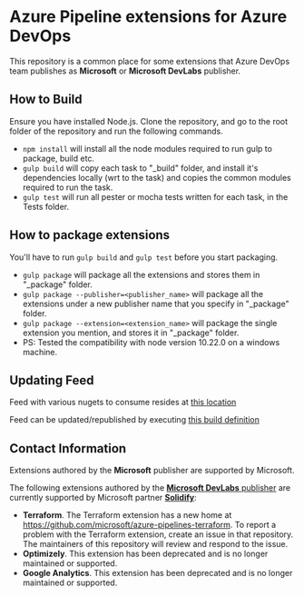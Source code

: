 # Azure Pipeline extensions for Azure DevOps

This repository is a common place for some extensions that Azure DevOps team publishes as **Microsoft** or **Microsoft DevLabs** publisher.

## How to Build 

Ensure you have installed Node.js. Clone the repository, and go to the root folder of the repository and run the following commands. 

- `npm install` will install all the node modules required to run gulp to package, build etc.
- `gulp build`  will copy each task to "_build" folder, and install it's dependencies locally (wrt to the task) and copies the common modules required to run the task.
- `gulp test` will run all pester or mocha tests written for each task, in the Tests folder. 

## How to package extensions

You'll have to run `gulp build` and `gulp test` before you start packaging.

- `gulp package` will package all the extensions and stores them in "_package" folder.
- `gulp package --publisher=<publisher_name>` will package all the extensions under a new publisher name that you specify in "_package" folder.
- `gulp package --extension=<extension_name>` will package the single extension you mention, and stores it in "_package" folder.
- PS: Tested the compatibility with node version 10.22.0 on a windows machine. 

## Updating Feed

Feed with various nugets to consume resides at [this location](https://1essharedassets.visualstudio.com/1esPkgs/_packaging?_a=feed&feed=vsts_rm_extensions)

Feed can be updated/republished by executing [this build definition](https://dev.azure.com/mseng/AzureDevOps/_build?definitionId=6226&_a=summary)

## Contact Information

Extensions authored by the **Microsoft** publisher are supported by Microsoft. 

The following extensions authored by the [**Microsoft DevLabs** publisher](https://marketplace.visualstudio.com/publishers/Microsoft%20DevLabs) are currently supported by Microsoft partner [**Solidify**](https://devblogs.microsoft.com/devops/azure-boards-fall-update/#extension-support-with-solidify-ab):

* **Terraform**. The Terraform extension has a new home at https://github.com/microsoft/azure-pipelines-terraform. To report a problem with the Terraform extension, create an issue in that repository. The maintainers of this repository will review and respond to the issue.
* **Optimizely**. This extension has been deprecated and is no longer maintained or supported.
* **Google Analytics**. This extension has been deprecated and is no longer maintained or supported.
